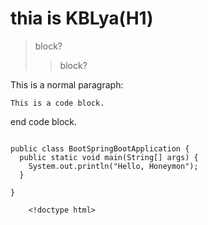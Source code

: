 thia is KBLya(H1)
=============
>block?
>>block?

This is a normal paragraph:

    This is a code block.

end code block.

<pre>
<code>
public class BootSpringBootApplication {
  public static void main(String[] args) {
    System.out.println("Hello, Honeymon");
  }

}

 	&lt;!doctype html&gt;

</code>
</pre>
